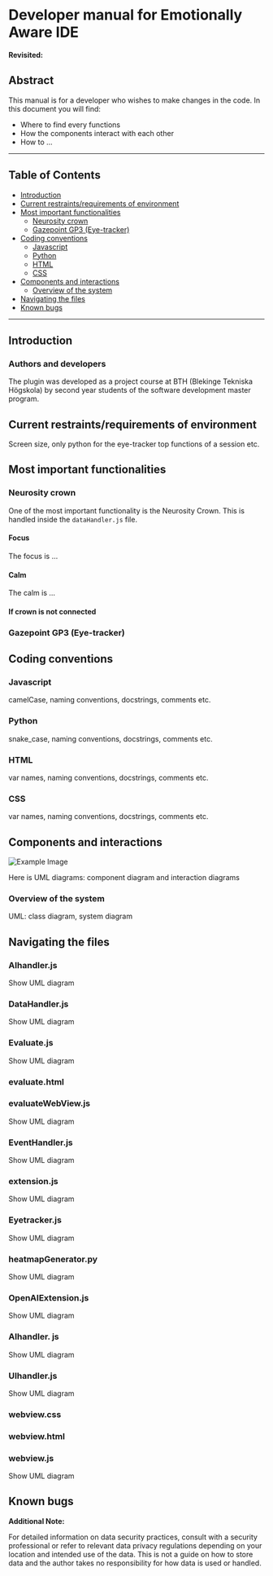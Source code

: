 # Developer manual for Emotionally Aware IDE

**Revisited:** <!-- Insert today's date manually -->

## Abstract

This manual is for a developer who wishes to make changes in the code. In this document you will find:

- Where to find every functions
- How the components interact with each other
- How to ...

---

## Table of Contents

- [Introduction](#introduction)
- [Current restraints/requirements of environment](#current-restraintsrequirements-of-environment)
- [Most important functionalities](#most-important-functionalities)
  - [Neurosity crown](#neurosity-crown)
  - [Gazepoint GP3 (Eye-tracker)](#gazepoint-gp3-eye-tracker)
- [Coding conventions](#coding-conventions)
  - [Javascript](#javascript)
  - [Python](#python)
  - [HTML](#html)
  - [CSS](#css)
- [Components and interactions](#components-and-interactions)
  - [Overview of the system](#overview-of-the-system)
- [Navigating the files](#navigating-the-files)
- [Known bugs](#known-bugs)

---

## Introduction

### Authors and developers

The plugin was developed as a project course at BTH (Blekinge Tekniska Högskola) by second year students of the software development master program.

## Current restraints/requirements of environment

Screen size, only python for the eye-tracker top functions of a session etc.

## Most important functionalities

### Neurosity crown

One of the most important functionality is the Neurosity Crown. This is handled inside the `dataHandler.js` file.

#### Focus

The focus is ...

#### Calm

The calm is ...

#### If crown is not connected

### Gazepoint GP3 (Eye-tracker)

## Coding conventions

### Javascript

camelCase, naming conventions, docstrings, comments etc.

### Python

snake_case, naming conventions, docstrings, comments etc.

### HTML

var names, naming conventions, docstrings, comments etc.

### CSS

var names, naming conventions, docstrings, comments etc.

## Components and interactions

![Example Image](C:\Users\AhmadEddin\Downloads\bth.png)

Here is UML diagrams: component diagram and interaction diagrams

### Overview of the system

UML: class diagram, system diagram

## Navigating the files

### AIhandler.js

Show UML diagram

### DataHandler.js

Show UML diagram

### Evaluate.js

Show UML diagram

### evaluate.html

### evaluateWebView.js

Show UML diagram

### EventHandler.js

Show UML diagram

### extension.js

Show UML diagram

### Eyetracker.js

Show UML diagram

### heatmapGenerator.py

Show UML diagram

### OpenAIExtension.js

Show UML diagram

### AIhandler. js

Show UML diagram

### UIhandler.js

Show UML diagram

### webview.css

### webview.html

### webview.js

Show UML diagram

## Known bugs

**Additional Note:**

For detailed information on data security practices, consult with a security professional or refer to relevant data privacy regulations depending on your location and intended use of the data. This is not a guide on how to store data and the author takes no responsibility for how data is used or handled.
